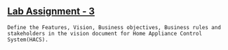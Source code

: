 ## [Lab Assignment - 3](./Assignment_3)

    Define the Features, Vision, Business objectives, Business rules and stakeholders in the vision document for Home Appliance Control System(HACS).